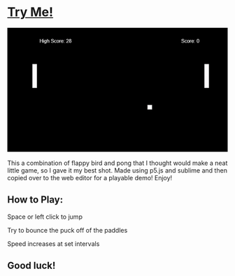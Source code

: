 # [Try Me!](https://editor.p5js.org/undefined/present/01wCicamc)

<img src="/flappypong.gif?raw=true" width="600px">

This a combination of flappy bird and pong that I thought would make a neat little game, so I gave it my best shot. 
Made using p5.js and sublime and then copied over to the web editor for a playable demo! Enjoy!

## How to Play: 
Space or left click to jump 

Try to bounce the puck off of the paddles 

Speed increases at set intervals 

## Good luck!
